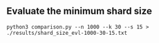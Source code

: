 ## Evaluate the minimum shard size
```
python3 comparison.py --n 1000 --k 30 --s 15 > ./results/shard_size_evl-1000-30-15.txt
```